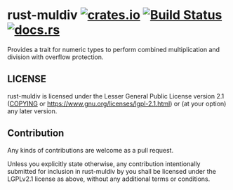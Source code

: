 # rust-muldiv [![crates.io](https://img.shields.io/crates/v/muldiv.svg)](https://crates.io/crates/muldiv) [![Build Status](https://travis-ci.org/sdroege/rust-muldiv.svg?branch=master)](https://travis-ci.org/sdroege/rust-muldiv) [![docs.rs](https://docs.rs/muldiv/badge.svg)](https://docs.rs/muldiv)

Provides a trait for numeric types to perform combined multiplication and
division with overflow protection.

## LICENSE

rust-muldiv is licensed under the Lesser General Public License version 2.1
([COPYING](COPYING) or https://www.gnu.org/licenses/lgpl-2.1.html) or (at your
option) any later version.

## Contribution

Any kinds of contributions are welcome as a pull request.

Unless you explicitly state otherwise, any contribution intentionally
submitted for inclusion in rust-muldiv by you shall be licensed under the
LGPLv2.1 license as above, without any additional terms or conditions.
